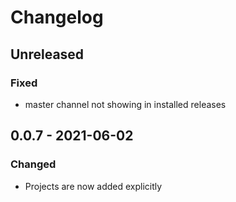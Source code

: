 # Changelog

## Unreleased

### Fixed

- master channel not showing in installed releases

## 0.0.7 - 2021-06-02

### Changed

- Projects are now added explicitly
